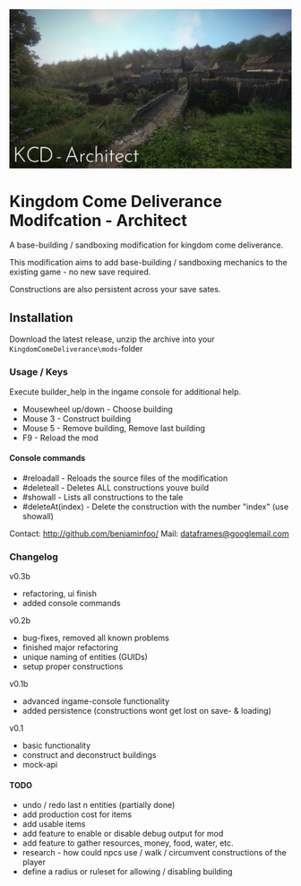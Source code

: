 <img src="/Data/Docs/architect.png">  

# Kingdom Come Deliverance Modifcation - Architect
 
A base-building / sandboxing modification for kingdom come deliverance.

This modification aims to add base-building / sandboxing mechanics to the existing game - no new save required.

Constructions are also persistent across your save sates.

## Installation
Download the latest release, unzip the archive into your `KingdomComeDeliverance\mods`-folder 

### Usage / Keys
Execute builder_help in the ingame console for additional help.

- Mousewheel up/down - Choose building 
- Mouse 3 - Construct building
- Mouse 5 - Remove building, Remove last building
- F9 - Reload the mod

#### Console commands
- #reloadall - Reloads the source files of the modification
- #deleteall - Deletes ALL constructions youve build
- #showall   - Lists all constructions to the tale
- #deleteAt(index) - Delete the construction with the number "index" (use showall)

Contact: http://github.com/benjaminfoo/
Mail: dataframes@googlemail.com

### Changelog
v0.3b
- refactoring, ui finish
- added console commands

v0.2b
- bug-fixes, removed all known problems
- finished major refactoring
- unique naming of entities (GUIDs)
- setup proper constructions


v0.1b
- advanced ingame-console functionality
- added persistence (constructions wont get lost on save- & loading)

v0.1
- basic functionality
- construct and deconstruct buildings
- mock-api 

#### TODO
- undo / redo last n entities (partially done)
- add production cost for items
- add usable items
- add feature to enable or disable debug output for mod
- add feature to gather resources, money, food, water, etc. 
- research - how could npcs use / walk / circumvent constructions of the player
- define a radius or ruleset for allowing / disabling building

